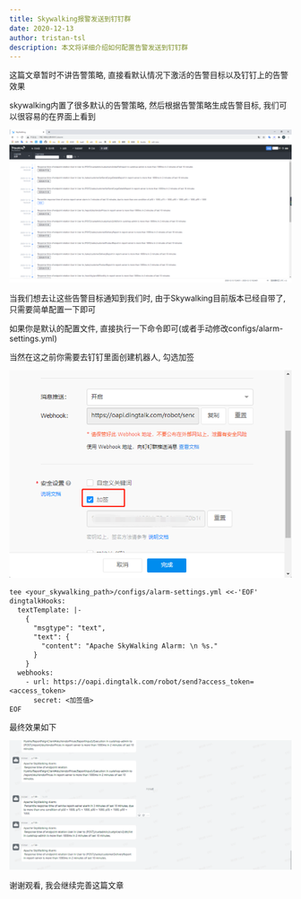 ```yaml
---
title: Skywalking报警发送到钉钉群
date: 2020-12-13
author: tristan-tsl
description: 本文将详细介绍如何配置告警发送到钉钉群
---
```




这篇文章暂时不讲告警策略, 直接看默认情况下激活的告警目标以及钉钉上的告警效果

skywalking内置了很多默认的告警策略, 然后根据告警策略生成告警目标, 我们可以很容易的在界面上看到

![image-20201213163408221](image-20201213163408221.png)

当我们想去让这些告警目标通知到我们时, 由于Skywalking目前版本已经自带了, 只需要简单配置一下即可



如果你是默认的配置文件, 直接执行一下命令即可(或者手动修改configs/alarm-settings.yml)

当然在这之前你需要去钉钉里面创建机器人, 勾选加签

![image-20201213164116760](image-20201213164116760.png)



```
tee <your_skywalking_path>/configs/alarm-settings.yml <<-'EOF'
dingtalkHooks:
  textTemplate: |-
    {
      "msgtype": "text",
      "text": {
        "content": "Apache SkyWalking Alarm: \n %s."
      }
    }
  webhooks:
    - url: https://oapi.dingtalk.com/robot/send?access_token=<access_token>
      secret: <加签值>
EOF
```



最终效果如下

![image-20201213164145494](image-20201213164145494.png)

谢谢观看, 我会继续完善这篇文章
